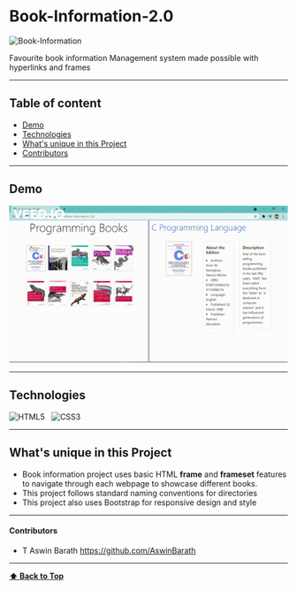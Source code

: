 # Book-Information-2.0

<p>
<img src="assets/Book%20Information.png" alt="Book-Information" />
</p>

Favourite book information Management system made possible with hyperlinks and frames


---

## Table of content

- [Demo](#Demo)
- [Technologies](#Technologies)
- [What's unique in this Project](#What's-unique-in-this-Project)
- [Contributors](#Contributors)
---

## Demo

<p>
<img src="assets/Book%20Information.gif" alt="Book-Information" />
</p>

---


## Technologies

![HTML5](https://img.shields.io/badge/HTML5-E34F26?style=for-the-badge&logo=html5&logoColor=white)
&nbsp;
![CSS3](https://img.shields.io/badge/CSS3-1572B6?style=for-the-badge&logo=css3&logoColor=white)
&nbsp;

---


## What's unique in this Project

- Book information project uses basic HTML **frame** and **frameset** features to navigate through each webpage to showcase different books.
- This project follows standard naming conventions for directories
- This project also uses Bootstrap for responsive design and style

---

#### Contributors

- T Aswin Barath <https://github.com/AswinBarath>

---

**[⬆ Back to Top](#Table-of-content)**